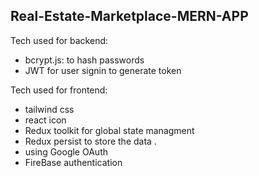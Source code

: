 ## Real-Estate-Marketplace-MERN-APP

Tech used for backend:

- bcrypt.js: to hash passwords
- JWT for user signin to generate token

Tech used for frontend:

- tailwind css
- react icon
- Redux toolkit for global state managment
- Redux persist to store the data .
- using Google OAuth
- FireBase authentication
